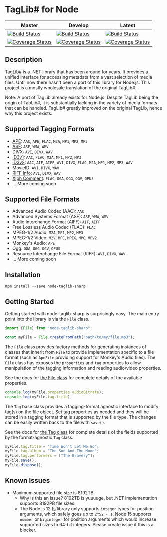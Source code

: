 # TagLib# for Node

| Master                                                                                                                                                                           | Develop                                                                                                                                                                            | Latest                                                                                                                                                      |
|----------------------------------------------------------------------------------------------------------------------------------------------------------------------------------|------------------------------------------------------------------------------------------------------------------------------------------------------------------------------------|-------------------------------------------------------------------------------------------------------------------------------------------------------------|
| [![Build Status](https://ci.appveyor.com/api/projects/status/7hdfrbc4ecvvruwv/branch/master?svg=true)](https://ci.appveyor.com/project/benrr101/node-taglib-sharp/branch/master) | [![Build Status](https://ci.appveyor.com/api/projects/status/7hdfrbc4ecvvruwv/branch/develop?svg=true)](https://ci.appveyor.com/project/benrr101/node-taglib-sharp/branch/develop) | [![Build Status](https://ci.appveyor.com/api/projects/status/7hdfrbc4ecvvruwv?svg=true)](https://ci.appveyor.com/project/benrr101/node-taglib-sharp)        |
| [![Coverage Status](https://coveralls.io/repos/github/benrr101/node-taglib-sharp/badge.svg?branch=master)](https://coveralls.io/github/benrr101/node-taglib-sharp?branch=master) | [![Coverage Status](https://coveralls.io/repos/github/benrr101/node-taglib-sharp/badge.svg?branch=develop)](https://coveralls.io/github/benrr101/node-taglib-sharp?branch=develop) | [![Coverage Status](https://coveralls.io/repos/github/benrr101/node-taglib-sharp/badge.svg?latest)](https://coveralls.io/github/benrr101/node-taglib-sharp) |

## Description
TagLib# is a .NET library that has been around for years. It provides a unified interface for
accessing metadata from a vast selection of media files. Until now there hasn't been a port of this
library for Node.js. This project is a mostly wholesale translation of the original TagLib#.

Note: A port of TagLib already exists for Node.js. Despite TagLib being the origin of TabLib#, it
is substantially lacking in the variety of media formats that can be handled. TagLib# greatly
improved on the original TagLib, hence why this project exists.

## Supported Tagging Formats
* [APE](http://wiki.hydrogenaud.io/index.php?title=APE_key): `AAC`, `APE`, `FLAC`, `M2A`, `MP1`, `MP2`, `MP3`
* [ASF](https://docs.microsoft.com/en-us/windows/win32/wmformat/overview-of-the-asf-format): `ASF`, `WMA`, `WMV`
* DIVX: `AVI`, `DIVX`, `WAV`
* [ID3v1](https://id3.org/ID3v1): `AAC`, `FLAC`, `M2A`, `MP1`, `MP2`, `MP3`
* [ID3v2](https://id3.org/Developer%20Information): `AAC`, `AIF`, `AIFF`, `AVI`, `DIVX`, `FLAC`, `M2A`, `MP1`, `MP2`, `MP3`, `WAV`
* MovieID: `AVI`, `DIVX`, `WAV`
* [RIFF Info](https://www.exiftool.org/TagNames/RIFF.html#Info): `AVI`, `DIVX`, `WAV`
* [Xiph Comment](https://www.xiph.org/vorbis/doc/v-comment.html): `FLAC`, `OGA`, `OGG`, `OGV`, `OPUS`
* ... More coming soon

## Supported File Formats
* Advanced Audio Codec (AAC): `AAC`
* Advanced Systems Format (ASF): `ASF`, `WMA`, `WMV`
* Audio Interchange Format (AIFF): `AIF`, `AIFF`
* Free Lossless Audio Codec (FLAC): `FLAC`
* MPEG-1/2 Audio: `M2A`, `MP1`, `MP2`, `MP3`
* MPEG-1/2 Video: `M2V`, `MPE`, `MPEG`, `MPG`, `MPV2`
* Monkey's Audio: `APE`
* Ogg: `OGA`, `OGG`, `OGV`, `OPUS`
* Resource Interchange File Format (RIFF): `AVI`, `DIVX`, `WAV`
* ... More coming soon

## Installation
```
npm install --save node-taglib-sharp
```

## Getting Started
Getting started with node-taglib-sharp is surprisingly easy. The main entry point into the library
is via the `File` class.

```typescript
import {File} from "node-taglib-sharp";

const myFile = File.createFromPath("path/to/my/file.mp3");
```

The `File` class provides factory methods for generating instances of classes that inherit from
`File` to provide implementation specific to a file format (such as `ApeFile` providing support
for Monkey's Audio files). The `File` class has exposes the `properties` and `tag` properties to
allow manipulation of the tagging information and reading audio/video properties. 

See the docs for [the File class](docs/classes/file.md) for complete details of the
available properties.

```typescript
console.log(myFile.properties.audioBitrate);
console.log(myFile.tag.title);
```

The `Tag` base class provides a tagging-format agnostic interface to modify tag(s) on the file
object. Set tag properties as needed and they will be stored in a tagging format that is supported
by the file type. The changes can be easily written back to the file with `save()`.

See the docs for [the Tag class](docs/classes/tag.md) for complete details of the fields
supported by the format-agnostic `Tag` class. 

```typescript
myFile.tag.title = "Time Won't Let Me Go";
myFile.tag.album = "The Sun And The Moon";
myFile.tag.performers = ["The Bravery"];
myFile.save();
myFile.dispose();
```

## Known Issues
* Maximum supported file size is 8192TB
  - Why is this an issue? 8192TB is yuuuuge, but .NET implementation supports 8192PB file sizes.
  - The Node.js 12 [fs](https://nodejs.org/docs/latest-v12.x/api/fs.html) library only supports 
    `integer` types for position arguments, which safely goes up to `2^52 - 1`. Node 15 supports
    `number` or `biginteger` for position arguments which would increase supported sizes to 64-bit
    integers. Please create issue if this is a blocker.
